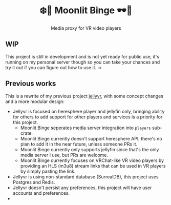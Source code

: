 <div align=center>

# ❄️🎥 Moonlit Binge 🕶️🦀

Media proxy for VR video players 
</div>

## WIP

This project is still in development and is not yet ready for public use, it's running on my personal server though so you can take your chances and try it out if you can figure out how to use it. :>

## Previous works

This is a rewrite of my previous project [jellyvr](https://github.com/alyti/jellyvr), with some concept changes and a more modular design:
* Jellyvr is focused on heresphere player and jellyfin only, bringing ability for others to add support for other players and services is a priority for this project.
  * Moonlit Binge seperates media server integration into `players` sub-crate.
  * Moonlit Binge currently doesn't support heresphere API, there's no plan to add it in the near future, unless someone PRs it.
  * Moonlit Binge currently only supports jellyfin since that's the only media server I use, but PRs are welcome.
  * Moonlit Binge currently focuses on VRChat-like VR video players by providing an HLS (m3u8) stream links that can be used in VR players by simply pasting the link.
* Jellyvr is using non-standard database (SurrealDB), this project uses Postgres and Redis.
* Jellyvr doesn't persist any preferences, this project will have user accounts and preferences.
* 
